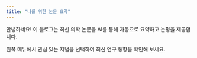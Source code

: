 ```yaml
---
title: "나를 위한 논문 요약"
---
```


안녕하세요! 이 블로그는 최신 의학 논문을 AI를 통해 자동으로 요약하고 논평을 제공합니다.

왼쪽 메뉴에서 관심 있는 저널을 선택하여 최신 연구 동향을 확인해 보세요.